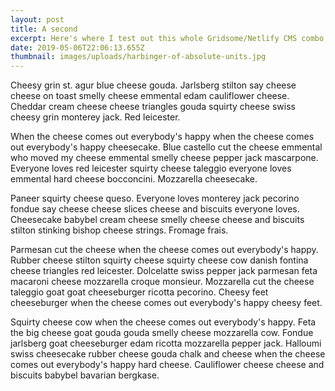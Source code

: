 ```yaml
---
layout: post
title: A second
excerpt: Here's where I test out this whole Gridsome/Netlify CMS combo
date: 2019-05-06T22:06:13.655Z
thumbnail: images/uploads/harbinger-of-absolute-units.jpg
---
```

Cheesy grin st. agur blue cheese gouda. Jarlsberg stilton say cheese cheese on toast smelly cheese emmental edam cauliflower cheese. Cheddar cream cheese cheese triangles gouda squirty cheese swiss cheesy grin monterey jack. Red leicester.



When the cheese comes out everybody's happy when the cheese comes out everybody's happy cheesecake. Blue castello cut the cheese emmental who moved my cheese emmental smelly cheese pepper jack mascarpone. Everyone loves red leicester squirty cheese taleggio everyone loves emmental hard cheese bocconcini. Mozzarella cheesecake.



Paneer squirty cheese queso. Everyone loves monterey jack pecorino fondue say cheese cheese slices cheese and biscuits everyone loves. Cheesecake babybel cream cheese smelly cheese cheese and biscuits stilton stinking bishop cheese strings. Fromage frais.



Parmesan cut the cheese when the cheese comes out everybody's happy. Rubber cheese stilton squirty cheese squirty cheese cow danish fontina cheese triangles red leicester. Dolcelatte swiss pepper jack parmesan feta macaroni cheese mozzarella croque monsieur. Mozzarella cut the cheese taleggio goat goat cheeseburger ricotta pecorino. Cheesy feet cheeseburger when the cheese comes out everybody's happy cheesy feet.



Squirty cheese cow when the cheese comes out everybody's happy. Feta the big cheese goat gouda gouda smelly cheese mozzarella cow. Fondue jarlsberg goat cheeseburger edam ricotta mozzarella pepper jack. Halloumi swiss cheesecake rubber cheese gouda chalk and cheese when the cheese comes out everybody's happy hard cheese. Cauliflower cheese cheese and biscuits babybel bavarian bergkase.
